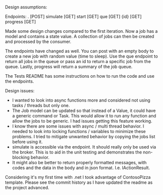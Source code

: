 Design assumptions:

Endpoints:
.          [POST]
simulate   [GET]
start      [GET]
que        [GET]
{id}       [GET]
progress   [GET]

Made some design changes compared to the first iteration. Now a job has a model and contains a state value. A collection of jobs can then be created and processed by the consumer. 

The endpoints have changed as well. You can post with an empty body to create a new job with random value (time to sleep). 
Use the que endpoint to return all jobs in the queue or pass an id to return a specific job from the queue. Lastly, progress will return a summary of the job queue.

The Tests README has some instructions on how to run the code and use the endpoints.


Design issues:
- I wanted to look into async functions more and considered not using tasks / threads but only one.
- The Job model can be updated so that instead of a Value, it could have a generic command or Task. This would allow it to run any function and allow the jobs to be generic. I had issues getting this feature working.
- I know there are some issues with async / multi thread behavior. I needed to look into locking functions / variables to minimize these problems. I tried to mitigate unwanted behavior by copying the jobs list before using it.
- simulate is accessible via the endpoint. It should really only be used via the broker. This is to aid in the unit testing and demonstrates the non-blocking behavior.
- It might also be better to return properly formatted messages, with codes and the data in the body and in json format. I.e. IActionResult.


Considering it's my first time with .net I took advantage of ContosoPizza template. Please see the commit history as I have updated the readme as the project advanced.


